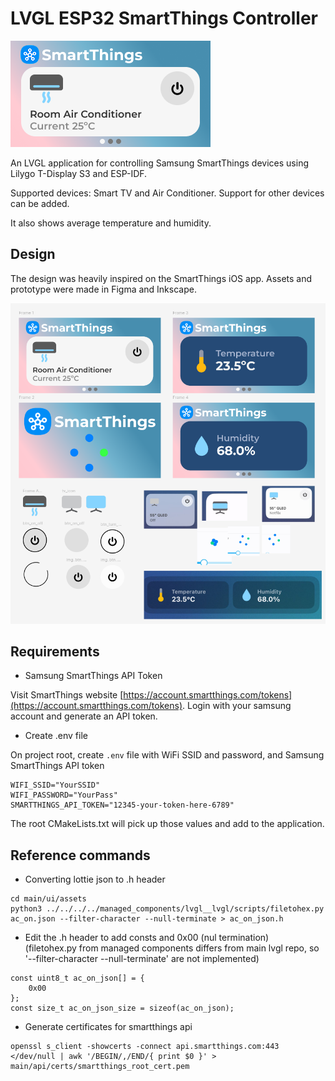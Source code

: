 # LVGL ESP32 SmartThings Controller

![alt text](repo-assets/banner.png)

An LVGL application for controlling Samsung SmartThings devices using Lilygo T-Display S3 and ESP-IDF.

Supported devices: Smart TV and Air Conditioner. Support for other devices can be added.

It also shows average temperature and humidity.

## Design

The design was heavily inspired on the SmartThings iOS app. Assets and prototype were made in Figma and Inkscape.

![alt text](repo-assets/ui_design.png)

## Requirements

- Samsung SmartThings API Token

Visit SmartThings website [https://account.smartthings.com/tokens](https://account.smartthings.com/tokens). Login with your samsung account and generate an API token.

- Create .env file

On project root, create `.env` file with WiFi SSID and password, and Samsung SmartThings API token
```
WIFI_SSID="YourSSID"
WIFI_PASSWORD="YourPass"
SMARTTHINGS_API_TOKEN="12345-your-token-here-6789"
```

The root CMakeLists.txt will pick up those values and add to the application.

## Reference commands

- Converting lottie json to .h header

```
cd main/ui/assets
python3 ../../../../managed_components/lvgl__lvgl/scripts/filetohex.py ac_on.json --filter-character --null-terminate > ac_on_json.h
```

- Edit the .h header to add consts and 0x00 (nul termination)  
(filetohex.py from managed components differs from main lvgl repo, so '--filter-character --null-terminate' are not implemented)
```
const uint8_t ac_on_json[] = {
    0x00
};
const size_t ac_on_json_size = sizeof(ac_on_json);
```

- Generate certificates for smartthings api
```
openssl s_client -showcerts -connect api.smartthings.com:443 </dev/null | awk '/BEGIN/,/END/{ print $0 }' > main/api/certs/smartthings_root_cert.pem
```
